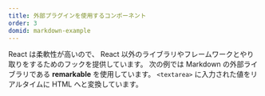 ```yaml
---
title: 外部プラグインを使用するコンポーネント
order: 3
domid: markdown-example
---
```


React は柔軟性が高いので、
React 以外のライブラリやフレームワークとやり取りをするためのフックを提供しています。
次の例では Markdown の外部ライブラリである **remarkable** を使用しています。
`<textarea>` に入力された値をリアルタイムに HTML へと変換しています。
